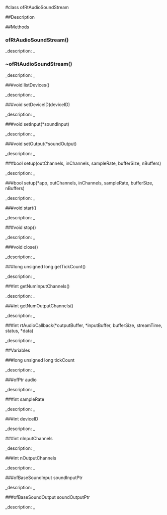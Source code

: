 #class ofRtAudioSoundStream


##Description








































##Methods



### ofRtAudioSoundStream()

<!--
_syntax: ofRtAudioSoundStream()_
_name: ofRtAudioSoundStream_
_returns: _
_returns_description: _
_parameters: _
_access: public_
_version_started: 007_
_version_deprecated: _
_summary: _
_constant: False_
_static: no_
_visible: True_
_advanced: False_
-->

_description: _







<!----------------------------------------------------------------------------->

### ~ofRtAudioSoundStream()

<!--
_syntax: ~ofRtAudioSoundStream()_
_name: ~ofRtAudioSoundStream_
_returns: _
_returns_description: _
_parameters: _
_access: public_
_version_started: 007_
_version_deprecated: _
_summary: _
_constant: False_
_static: no_
_visible: True_
_advanced: False_
-->

_description: _







<!----------------------------------------------------------------------------->

###void listDevices()

<!--
_syntax: listDevices()_
_name: listDevices_
_returns: void_
_returns_description: _
_parameters: _
_access: public_
_version_started: 007_
_version_deprecated: _
_summary: _
_constant: False_
_static: no_
_visible: True_
_advanced: False_
-->

_description: _







<!----------------------------------------------------------------------------->

###void setDeviceID(deviceID)

<!--
_syntax: setDeviceID(deviceID)_
_name: setDeviceID_
_returns: void_
_returns_description: _
_parameters: int deviceID_
_access: public_
_version_started: 007_
_version_deprecated: _
_summary: _
_constant: False_
_static: no_
_visible: True_
_advanced: False_
-->

_description: _







<!----------------------------------------------------------------------------->

###void setInput(*soundInput)

<!--
_syntax: setInput(*soundInput)_
_name: setInput_
_returns: void_
_returns_description: _
_parameters: ofBaseSoundInput *soundInput_
_access: public_
_version_started: 007_
_version_deprecated: _
_summary: _
_constant: False_
_static: no_
_visible: True_
_advanced: False_
-->

_description: _







<!----------------------------------------------------------------------------->

###void setOutput(*soundOutput)

<!--
_syntax: setOutput(*soundOutput)_
_name: setOutput_
_returns: void_
_returns_description: _
_parameters: ofBaseSoundOutput *soundOutput_
_access: public_
_version_started: 007_
_version_deprecated: _
_summary: _
_constant: False_
_static: no_
_visible: True_
_advanced: False_
-->

_description: _







<!----------------------------------------------------------------------------->

###bool setup(outChannels, inChannels, sampleRate, bufferSize, nBuffers)

<!--
_syntax: setup(outChannels, inChannels, sampleRate, bufferSize, nBuffers)_
_name: setup_
_returns: bool_
_returns_description: _
_parameters: int outChannels, int inChannels, int sampleRate, int bufferSize, int nBuffers_
_access: public_
_version_started: 007_
_version_deprecated: _
_summary: _
_constant: False_
_static: no_
_visible: True_
_advanced: False_
-->

_description: _







<!----------------------------------------------------------------------------->

###bool setup(*app, outChannels, inChannels, sampleRate, bufferSize, nBuffers)

<!--
_syntax: setup(*app, outChannels, inChannels, sampleRate, bufferSize, nBuffers)_
_name: setup_
_returns: bool_
_returns_description: _
_parameters: ofBaseApp *app, int outChannels, int inChannels, int sampleRate, int bufferSize, int nBuffers_
_access: public_
_version_started: 007_
_version_deprecated: _
_summary: _
_constant: False_
_static: no_
_visible: True_
_advanced: False_
-->

_description: _







<!----------------------------------------------------------------------------->

###void start()

<!--
_syntax: start()_
_name: start_
_returns: void_
_returns_description: _
_parameters: _
_access: public_
_version_started: 007_
_version_deprecated: _
_summary: _
_constant: False_
_static: no_
_visible: True_
_advanced: False_
-->

_description: _







<!----------------------------------------------------------------------------->

###void stop()

<!--
_syntax: stop()_
_name: stop_
_returns: void_
_returns_description: _
_parameters: _
_access: public_
_version_started: 007_
_version_deprecated: _
_summary: _
_constant: False_
_static: no_
_visible: True_
_advanced: False_
-->

_description: _







<!----------------------------------------------------------------------------->

###void close()

<!--
_syntax: close()_
_name: close_
_returns: void_
_returns_description: _
_parameters: _
_access: public_
_version_started: 007_
_version_deprecated: _
_summary: _
_constant: False_
_static: no_
_visible: True_
_advanced: False_
-->

_description: _







<!----------------------------------------------------------------------------->

###long unsigned long getTickCount()

<!--
_syntax: getTickCount()_
_name: getTickCount_
_returns: long unsigned long_
_returns_description: _
_parameters: _
_access: public_
_version_started: 007_
_version_deprecated: _
_summary: _
_constant: False_
_static: no_
_visible: True_
_advanced: False_
-->

_description: _







<!----------------------------------------------------------------------------->

###int getNumInputChannels()

<!--
_syntax: getNumInputChannels()_
_name: getNumInputChannels_
_returns: int_
_returns_description: _
_parameters: _
_access: public_
_version_started: 007_
_version_deprecated: _
_summary: _
_constant: False_
_static: no_
_visible: True_
_advanced: False_
-->

_description: _







<!----------------------------------------------------------------------------->

###int getNumOutputChannels()

<!--
_syntax: getNumOutputChannels()_
_name: getNumOutputChannels_
_returns: int_
_returns_description: _
_parameters: _
_access: public_
_version_started: 007_
_version_deprecated: _
_summary: _
_constant: False_
_static: no_
_visible: True_
_advanced: False_
-->

_description: _







<!----------------------------------------------------------------------------->

###int rtAudioCallback(*outputBuffer, *inputBuffer, bufferSize, streamTime, status, *data)

<!--
_syntax: rtAudioCallback(*outputBuffer, *inputBuffer, bufferSize, streamTime, status, *data)_
_name: rtAudioCallback_
_returns: int_
_returns_description: _
_parameters: void *outputBuffer, void *inputBuffer, unsigned int bufferSize, double streamTime, RtAudioStreamStatus status, void *data_
_access: private_
_version_started: 007_
_version_deprecated: _
_summary: _
_constant: False_
_static: yes_
_visible: True_
_advanced: False_
-->

_description: _







<!----------------------------------------------------------------------------->

##Variables



###long unsigned long tickCount

<!--
_name: tickCount_
_type: long unsigned long_
_access: private_
_version_started: 007_
_version_deprecated: _
_summary: _
_visible: True_
_constant: True_
_advanced: False_
-->

_description: _
























<!----------------------------------------------------------------------------->







<!----------------------------------------------------------------------------->







<!----------------------------------------------------------------------------->







<!----------------------------------------------------------------------------->

###ofPtr audio

<!--
_name: audio_
_type: ofPtr_
_access: private_
_version_started: 007_
_version_deprecated: _
_summary: _
_visible: True_
_constant: True_
_advanced: False_
-->

_description: _
























<!----------------------------------------------------------------------------->







<!----------------------------------------------------------------------------->







<!----------------------------------------------------------------------------->







<!----------------------------------------------------------------------------->

###int sampleRate

<!--
_name: sampleRate_
_type: int_
_access: private_
_version_started: 007_
_version_deprecated: _
_summary: _
_visible: True_
_constant: True_
_advanced: False_
-->

_description: _
























<!----------------------------------------------------------------------------->







<!----------------------------------------------------------------------------->







<!----------------------------------------------------------------------------->







<!----------------------------------------------------------------------------->

###int deviceID

<!--
_name: deviceID_
_type: int_
_access: private_
_version_started: 007_
_version_deprecated: _
_summary: _
_visible: True_
_constant: True_
_advanced: False_
-->

_description: _
























<!----------------------------------------------------------------------------->







<!----------------------------------------------------------------------------->







<!----------------------------------------------------------------------------->







<!----------------------------------------------------------------------------->

###int nInputChannels

<!--
_name: nInputChannels_
_type: int_
_access: private_
_version_started: 007_
_version_deprecated: _
_summary: _
_visible: True_
_constant: True_
_advanced: False_
-->

_description: _
























<!----------------------------------------------------------------------------->







<!----------------------------------------------------------------------------->







<!----------------------------------------------------------------------------->







<!----------------------------------------------------------------------------->

###int nOutputChannels

<!--
_name: nOutputChannels_
_type: int_
_access: private_
_version_started: 007_
_version_deprecated: _
_summary: _
_visible: True_
_constant: True_
_advanced: False_
-->

_description: _
























<!----------------------------------------------------------------------------->







<!----------------------------------------------------------------------------->







<!----------------------------------------------------------------------------->







<!----------------------------------------------------------------------------->

###ofBaseSoundInput soundInputPtr

<!--
_name: soundInputPtr_
_type: ofBaseSoundInput_
_access: private_
_version_started: 007_
_version_deprecated: _
_summary: _
_visible: True_
_constant: True_
_advanced: False_
-->

_description: _
























<!----------------------------------------------------------------------------->







<!----------------------------------------------------------------------------->







<!----------------------------------------------------------------------------->







<!----------------------------------------------------------------------------->

###ofBaseSoundOutput soundOutputPtr

<!--
_name: soundOutputPtr_
_type: ofBaseSoundOutput_
_access: private_
_version_started: 007_
_version_deprecated: _
_summary: _
_visible: True_
_constant: True_
_advanced: False_
-->

_description: _
























<!----------------------------------------------------------------------------->







<!----------------------------------------------------------------------------->







<!----------------------------------------------------------------------------->







<!----------------------------------------------------------------------------->

